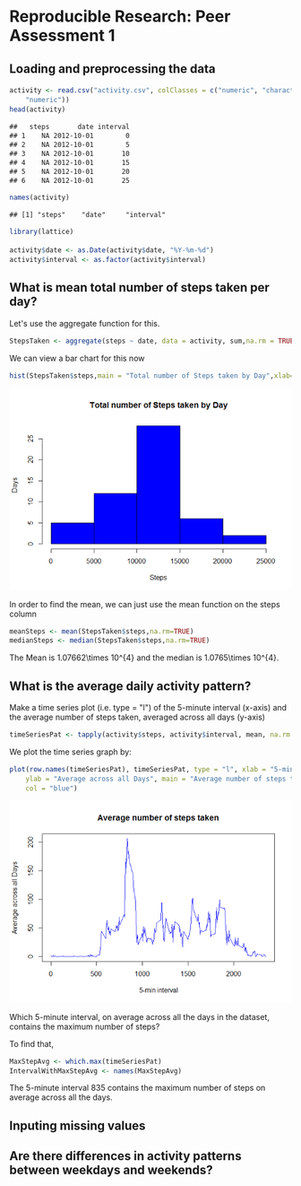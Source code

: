 # Reproducible Research: Peer Assessment 1


## Loading and preprocessing the data


```r
activity <- read.csv("activity.csv", colClasses = c("numeric", "character", 
    "numeric"))
head(activity)
```

```
##   steps       date interval
## 1    NA 2012-10-01        0
## 2    NA 2012-10-01        5
## 3    NA 2012-10-01       10
## 4    NA 2012-10-01       15
## 5    NA 2012-10-01       20
## 6    NA 2012-10-01       25
```


```r
names(activity)
```

```
## [1] "steps"    "date"     "interval"
```


```r
library(lattice)

activity$date <- as.Date(activity$date, "%Y-%m-%d")
activity$interval <- as.factor(activity$interval)
```

## What is mean total number of steps taken per day?

Let's use the aggregate function for this.

```r
StepsTaken <- aggregate(steps ~ date, data = activity, sum,na.rm = TRUE)
```

We can view a bar chart for this now

```r
hist(StepsTaken$steps,main = "Total number of Steps taken by Day",xlab="Steps",ylab = "Days", col="blue")
```

![](PA1_template_files/figure-html/unnamed-chunk-5-1.png)

In order to find the mean, we can just use the mean function on the steps column

```r
meanSteps <- mean(StepsTaken$steps,na.rm=TRUE)
medianSteps <- median(StepsTaken$steps,na.rm=TRUE)
```


The Mean is 1.07662\times 10^{4} and the median is 1.0765\times 10^{4}.

## What is the average daily activity pattern?
Make a time series plot (i.e. type = "l") of the 5-minute interval (x-axis) and the average number of steps taken, averaged across all days (y-axis)

```r
timeSeriesPat <- tapply(activity$steps, activity$interval, mean, na.rm = TRUE)
```

We plot the time series graph by:

```r
plot(row.names(timeSeriesPat), timeSeriesPat, type = "l", xlab = "5-min interval", 
    ylab = "Average across all Days", main = "Average number of steps taken", 
    col = "blue")
```

![](PA1_template_files/figure-html/unnamed-chunk-8-1.png)

Which 5-minute interval, on average across all the days in the dataset, contains the maximum number of steps?

To find that, 

```r
MaxStepAvg <- which.max(timeSeriesPat)
IntervalWithMaxStepAvg <- names(MaxStepAvg)
```

The 5-minute interval 835 contains the maximum number of steps on average across all the days.

## Inputing missing values



## Are there differences in activity patterns between weekdays and weekends?
